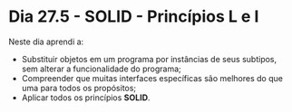 # Dia 27.5 - SOLID - Princípios L e I

Neste dia aprendi a:

- Substituir objetos em um programa por instâncias de seus subtipos, sem alterar a funcionalidade do programa;
- Compreender que muitas interfaces específicas são melhores do que uma para todos os propósitos;
- Aplicar todos os princípios **SOLID**.
